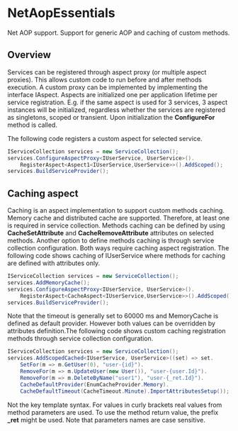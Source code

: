 # NetAopEssentials
Net AOP support. Support for generic AOP and caching of custom methods.

## Overview
Services can be registered through aspect proxy (or multiple aspect proxies). 
This allows custom code to run before and after methods execution. 
A custom proxy can be implemented by implementing the interface IAspect. 
Aspects are initialized one per application lifetime per service registration. 
E.g. if the same aspect is used for 3 services, 3 aspect instances will be initialized, 
regardless whether the services are registered as singletons, scoped or transient. 
Upon initialization the **ConfigureFor** method is called.

The following code registers a custom aspect for selected service.

~~~cs
IServiceCollection services = new ServiceCollection();
services.ConfigureAspectProxy<IUserService, UserService>().
    RegisterAspect<Aspect1<IUserService,UserService>>().AddScoped();
services.BuildServiceProvider();
~~~

## Caching aspect
Caching is an aspect implementation to support custom methods caching. Memory cache and distributed cache are supported. 
Therefore, at least one is required in service collection. Methods caching can be defined by using **CacheSetAttribute** 
and **CacheRemoveAttribute** attributes on selected methods. Another option to define methods caching is through service 
collection configuration. Both ways require caching aspect registration. 
The following code shows caching of IUserService where methods for caching are defined with attributes only.

~~~cs
IServiceCollection services = new ServiceCollection();
services.AddMemoryCache();
services.ConfigureAspectProxy<IUserService, UserService>().
    RegisterAspect<CacheAspect<IUserService,UserService>>().AddScoped();
services.BuildServiceProvider();
~~~

Note that the timeout is generally set to 60000 ms and MemoryCache is defined as default provider. However both values can be 
overridden by attributes definition.The following code shows custom caching registration methods through service collection 
configuration.

~~~cs
IServiceCollection services = new ServiceCollection();
services.AddScopedCached<IUserService, UserService>((set) => set.
    SetFor(m => m.GetUser(0), "user-{id}").
    RemoveFor(m => m.UpdateUser(new User()), "user-{user.Id}").
    RemoveFor(m => m.DeleteByName("user1"), "user-{_ret.Id}").
    CacheDefaultProvider(EnumCacheProvider.Memory).
    CacheDefaultTimeout(CacheTimeout.Minute).ImportAttributesSetup());
~~~

Not the key template syntax. For values in curly brackets real values from method parameters are used. 
To use the method return value, the prefix **_ret** might be used.
Note that parameters names are case sensitive.

